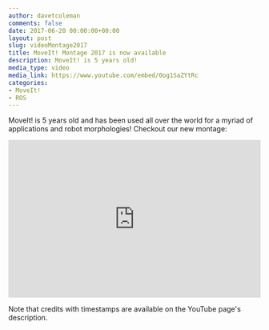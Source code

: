 ```yaml
---
author: davetcoleman
comments: false
date: 2017-06-20 00:00:00+00:00
layout: post
slug: videoMontage2017
title: MoveIt! Montage 2017 is now available
description: MoveIt! is 5 years old!
media_type: video
media_link: https://www.youtube.com/embed/0og1SaZYtRc
categories:
- MoveIt!
- ROS
---
```


MoveIt! is 5 years old and has been used all over the world for a myriad of applications and robot morphologies! Checkout our new montage:

<iframe width="100%" height="315" src="https://www.youtube.com/embed/0og1SaZYtRc" frameborder="0" allowfullscreen></iframe>

Note that credits with timestamps are available on the YouTube page's description.
